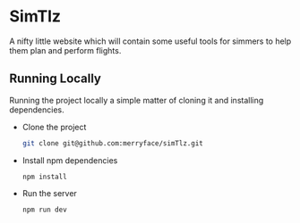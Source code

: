 # SimTlz

A nifty little website which will contain some useful tools for simmers to help them plan and perform flights.


## Running Locally

Running the project locally a simple matter of cloning it and installing dependencies.
<br>
- Clone the project
  ```bash
  git clone git@github.com:merryface/simTlz.git
  ```
- Install npm dependencies
  ```
  npm install
  ```
- Run the server
  ```
  npm run dev
  ```